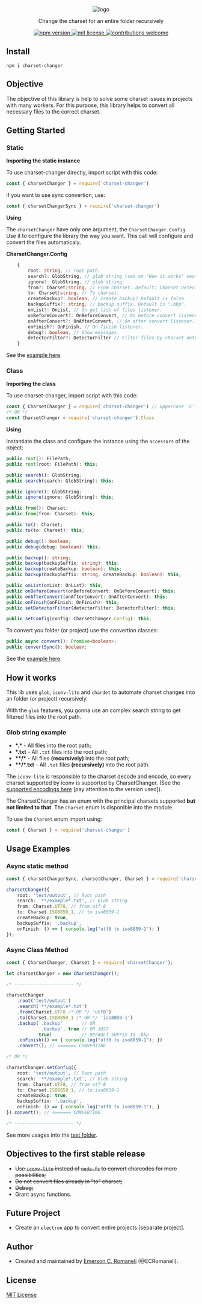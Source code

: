 <p align='center'>
    <img src="https://i.postimg.cc/q7Ln0qrn/logo.png" alt='logo' />
</p>
<p align='center'>
    Change the charset for an entire folder recursively
</p>
<p align='center'>
    <a href='https://www.npmjs.com/package/charset-changer'>
        <img alt='npm version' src='https://img.shields.io/npm/v/charset-changer.svg'/>
    </a>
    <a href='https://github.com/ECRomaneli/CharsetChanger/blob/master/LICENSE'>
        <img alt='mit license' src='https://img.shields.io/badge/license-MIT-blue.svg'/>
    </a>
    <a href='https://github.com/ECRomaneli/CharsetChanger'>
        <img alt='contributions welcome' src='https://img.shields.io/badge/contributions-welcome-brightgreen.svg?style=flat'/>
    </a>
</p>

## Install

```
npm i charset-changer
```

## Objective

The objective of this library is help to solve some charset issues in projects with many workers. For this purpose, this library helps to convert all necessary files to the correct charset.

## Getting Started

### Static

**Importing the static instance**<p/>
To use charset-changer directly, import script with this code:

```typescript
const { charsetChanger } = require('charset-changer')
```

if you want to use sync convertion, use:

```typescript
const { charsetChangerSync } = require('charset-changer')
```

**Using**

The `charsetChanger` have only one argument, the `CharsetChanger.Config`. Use it to configure the library the way you want. This call will configure and convert the files automaticaly.

**CharsetChanger.Config**
```typescript
    {
        root: string, // root path.
        search?: GlobString, // glob string (see on "How it works" section).
        ignore?: GlobString, // glob string.
        from?: Charset|string, // From charset. Default: Charset Detector.
        to: Charset|string, // To charset.
        createBackup?: boolean, // create backup? Default is false.
        backupSuffix?: string, // backup suffix. Default is ".bkp".
        onList?: OnList, // On get list of files listener.
        onBeforeConvert?: OnBeforeConvert, // On before convert listener.
        onAfterConvert?: OnAfterConvert, // On after convert listener.
        onFinish?: OnFinish, // On finish listener.
        debug?: boolean, // Show messages.
        detectorFilter?: DetectorFilter // Filter files by charset detection.
    }
```

See the [example here](#async-static-method).

### Class

**Importing the class**<p/>
To use charset-changer, import script with this code:

```typescript
const { CharsetChanger } = require('charset-changer') // Uppercase 'C'
/* OR */
const CharsetChanger = require('charset-changer').Class
```

**Using**

Instantiate the class and configure the instance using the `accessors` of the object:

```typescript
public root(): FilePath;
public root(root: FilePath): this;

public search(): GlobString;
public search(search: GlobString): this;

public ignore(): GlobString;
public ignore(ignore: GlobString): this;

public from(): Charset;
public from(from: Charset): this;

public to(): Charset;
public to(to: Charset): this;

public debug(): boolean;
public debug(debug: boolean): this;

public backup(): string;
public backup(backupSuffix: string): this;
public backup(createBackup: boolean): this;
public backup(backupSuffix: string, createBackup: boolean): this;

public onList(onList: OnList): this;
public onBeforeConvert(onBeforeConvert: OnBeforeConvert): this;
public onAfterConvert(onAfterConvert: OnAfterConvert): this;
public onFinish(onFinish: OnFinish): this;
public setDetectorFilter(detectorFilter: DetectorFilter): this;

public setConfig(config: CharsetChanger.Config): this;
```

To convert you folder (or project) use the convertion classes:

```typescript
public async convert(): Promise<boolean>;
public convertSync(): boolean;
```

See the [example here](#async-class-method).

## How it works

This lib uses `glob`, `iconv-lite` and `chardet` to automate charset changes into an folder (or project) recursively.

With the `glob` features, you gonna use an complex search string to get filtered files into the root path.

### Glob string example

- **\*.\*** - All files into the root path;
- **\*.txt** - All `.txt` files into the root path;
- **\*\*/\*** - All files **(recursively)** into the root path;
- **\*\*/\*.txt** - All `.txt` files **(recursively)** into the root path.

The `iconv-lite` is responsible to the charset decode and encode, so every charset supported by iconv is supported by CharsetChanger. (See the [supported encodings here](https://github.com/ashtuchkin/iconv-lite#supported-encodings) [pay attention to the version used]).

The CharsetChanger has an enum with the principal charsets supported **but not limited to that**. The `Charset` enum is disponible into the module.

To use the `Charset` enum import using:
```typescript
const { Charset } = require('charset-changer')
```

## Usage Examples

### Async static method
```typescript
const { charsetChangerSync, charsetChanger, Charset } = require('charsetChanger');

charsetChanger({
    root: 'test/output', // Root path
    search: '**/example*.txt', // Glob string
    from: Charset.UTF8, // from utf-8
    to: Charset.ISO8859_1, // to iso8859-1
    createBackup: true,
    backupSuffix: '.backup',
    onFinish: () => { console.log("utf8 to iso8859-1"); }
});
```

### Async Class Method
```typescript
const { CharsetChanger, Charset } = require('charsetChanger');

let charsetChanger = new CharsetChanger();

/* ---------------------- */

charsetChanger
    .root('test/output')
    .search('**/example*.txt')
    .from(Charset.UTF8 /* OR */ 'utf8')
    .to(Charset.ISO8859_1 /* OR */ 'iso8859-1')
    .backup('.backup'       // OR
            '.backup', true // OR JUST 
            true)           // DEFAULT SUFFIX IS .bkp
    .onFinish(() => { console.log("utf8 to iso8859-1"); })
    .convert(); // <====== CONVERTING

/* OR */

charsetChanger.setConfig({
    root: 'test/output', // Root path
    search: '**/example*.txt', // Glob string
    from: Charset.UTF8, // from utf-8
    to: Charset.ISO8859_1, // to iso8859-1
    createBackup: true,
    backupSuffix: '.backup',
    onFinish: () => { console.log("utf8 to iso8859-1"); }
}).convert(); // <====== CONVERTING

/* ---------------------- */
```

See more usages into the [test folder](https://github.com/ECRomaneli/CharsetChanger/blob/master/test).

## Objectives to the first stable release
- <del>Use `iconv-lite` instead of `node-fs` to convert charcodes for more possibilities;</del>
- <del>Do not convert files already in "to" charset;</del>
- <del>Debug;</del>
- Grant async functions.

## Future Project
- Create an `electron` app to convert entire projects [separate project].

## Author

- Created and maintained by [Emerson C. Romaneli](https://github.com/ECRomaneli) (@ECRomaneli).

## License

[MIT License](https://github.com/ECRomaneli/CharsetChanger/blob/master/LICENSE)